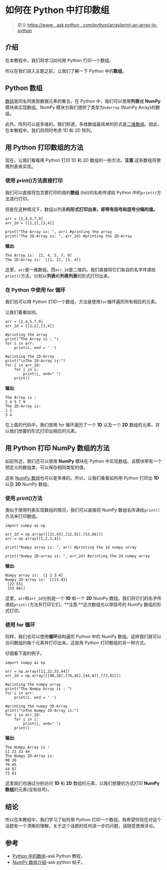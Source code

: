 # 如何在 Python 中打印数组

> 原文:[https://www . ask python . com/python/array/print-an-array-in-python](https://www.askpython.com/python/array/print-an-array-in-python)

## 介绍

在本教程中，我们将学习如何用 Python 打印一个数组。

所以在我们进入主题之前，让我们了解一下 Python 中的**数组**。

## Python 数组

[数组](https://www.askpython.com/python/array/python-array-examples)是同名同类型数据元素的集合。在 Python 中，我们可以使用**列表**或 **NumPy** 模块来实现数组。NumPy 模块为我们提供了类型为`ndarray` (NumPy Array)的数组。

此外，阵列可以是多维的。我们知道，多维数组最简单的形式是[二维数组](https://www.askpython.com/python/two-dimensional-array-in-python)。因此，在本教程中，我们将同时考虑 1D 和 2D 阵列。

## 用 Python 打印数组的方法

现在，让我们看看用 Python 打印 1D 和 2D 数组的一些方法。**注意**:这些数组将使用列表来实现。

### 使用 print()方法直接打印

我们可以直接将包含要打印的值的**数组** (list)的名称传递给 Python 中的`print()`方法进行打印。

但是在这种情况下，数组以列表**的形式打印出来，即带有括号和逗号分隔的值。**

```
arr = [2,4,5,7,9]
arr_2d = [[1,2],[3,4]]

print("The Array is: ", arr) #printing the array
print("The 2D-Array is: ", arr_2d) #printing the 2D-Array

```

**输出**:

```
The Array is:  [2, 4, 5, 7, 9]
The 2D-Array is:  [[1, 2], [3, 4]]

```

这里，`arr`是一维数组。而`arr_2d`是二维的。我们直接将它们各自的名字传递给`print()`方法，分别以**列表**和**列表列表**的形式打印出来。

### 在 Python 中使用 for 循环

我们也可以用 Python 打印一个数组，方法是使用`for`循环遍历所有相应的元素。

让我们看看如何。

```
arr = [2,4,5,7,9]
arr_2d = [[1,2],[3,4]]

#printing the array
print("The Array is : ")
for i in arr:
    print(i, end = ' ')

#printing the 2D-Array
print("\nThe 2D-Array is:")
for i in arr_2d:
    for j in i:
        print(j, end=" ")
    print()

```

**输出**:

```
The Array is : 
2 4 5 7 9 
The 2D-Array is:
1 2 
3 4

```

在上面的代码中，我们使用 for 循环遍历了一个 **1D** 以及一个 **2D** 数组的元素，并以我们想要的形式打印出相应的元素。

## 用 Python 打印 NumPy 数组的方法

如前所述，我们还可以使用 **NumPy** 模块在 Python 中实现数组。该模块带有一个预定义的数组类，可以保存相同类型的值。

这些 [NumPy 数组](https://www.askpython.com/python-modules/numpy/python-numpy-arrays)也可以是多维的。所以，让我们看看如何用 Python 打印出 **1D** 以及 **2D** NumPy 数组。

### 使用 print()方法

类似于使用列表实现数组的情况，我们可以直接将 NumPy 数组名传递给`print()`方法来打印数组。

```
import numpy as np

arr_2d = np.array([[21,43],[22,55],[53,86]])
arr = np.array([1,2,3,4])

print("Numpy array is: ", arr) #printing the 1d numpy array

print("Numpy 2D-array is: ", arr_2d) #printing the 2d numpy array

```

**输出**:

```
Numpy array is:  [1 2 3 4]
Numpy 2D-array is:  [[21 43]
 [22 55]
 [53 86]]

```

这里，`arr`和`arr_2d`分别是一个 **1D** 和一个 **2D** NumPy 数组。我们将它们的名字传递给`print()`方法并打印它们。**注意:**这次数组也以带括号的 NumPy 数组的形式打印。

### 使用 for 循环

同样，我们也可以使用**循环**结构遍历 Python 中的 NumPy 数组。这样我们就可以访问数组的每个元素并打印出来。这是用 Python 打印数组的另一种方式。

仔细看下面的例子。

```
import numpy as np

arr = np.array([11,22,33,44])
arr_2d = np.array([[90,20],[76,45],[44,87],[73,81]])

#printing the numpy array
print("The Numpy Array is : ")
for i in arr:
    print(i, end = ' ')

#printing the numpy 2D-Array
print("\nThe Numpy 2D-Array is:")
for i in arr_2d:
    for j in i:
        print(j, end=" ")
    print()

```

**输出**:

```
The Numpy Array is : 
11 22 33 44 
The Numpy 2D-Array is:
90 20 
76 45 
44 87 
73 81

```

这里我们也通过分别访问 **1D** 和 **2D** 数组的元素，以我们想要的方式打印 **NumPy 数组**的元素(没有括号)。

## 结论

所以在本教程中，我们学习了如何用 Python 打印一个数组。我希望你现在对这个话题有一个清晰的理解。关于这个话题的任何进一步的问题，请随意使用评论。

## 参考

*   [Python 中的数组](https://www.askpython.com/python/array)–ask Python 教程，
*   [NumPy 数组介绍](https://www.askpython.com/python-modules/numpy/python-numpy-arrays)–ask python 帖子。